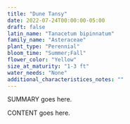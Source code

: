 ```yaml
---
title: "Dune Tansy"
date: 2022-07-24T00:00:00-05:00
draft: false
latin_name: "Tanacetum bipinnatum"
family_name: "Asteraceae"
plant_type: "Perennial"
bloom_time: "Summer;Fall"
flower_color: "Yellow"
size_at_maturity: "1-3 ft"
water_needs: "None"
additional_characteristices_notes: ""
---
```


SUMMARY goes here.

<!--more-->

CONTENT goes here.